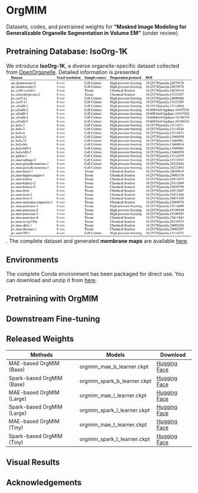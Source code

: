 # OrgMIM

Datasets, codes, and pretrained weights for **“Masked Image Modeling for Generalizable Organelle Segmentation in Volume EM”** (under review).

## Pretraining Database: IsoOrg-1K

We introduce **IsoOrg-1K**, a diverse organelle-specific dataset collected from [OpenOrganelle](https://openorganelle.janelia.org/). Detailed information is presented ![below](./Figures/Details.jpg)
. The complete dataset and generated **membrane maps** are available [here](https://huggingface.co/datasets/yanchaoz/IsoOrg-1K).

## Environments

The complete Conda environment has been packaged for direct use. You can download and unzip it from [here](https://huggingface.co/datasets/yanchaoz/IsoOrg-1K).

## Pretraining with OrgMIM


## Downstream Fine-tuning



## Released Weights

| Methods                    | Models                        | Download                                                        |
|-----------------------------|-------------------------------|-----------------------------------------------------------------|
| MAE-based OrgMIM (Base)    | orgmim_mae_b_learner.ckpt     | [Hugging Face](https://huggingface.co/yanchaoz/OrgMIM)         |
| Spark-based OrgMIM (Base)  | orgmim_spark_b_learner.ckpt   | [Hugging Face](https://huggingface.co/yanchaoz/OrgMIM)         |
| MAE-based OrgMIM (Large)   | orgmim_mae_l_learner.ckpt     | [Hugging Face](https://huggingface.co/yanchaoz/OrgMIM)         |
| Spark-based OrgMIM (Large) | orgmim_spark_l_learner.ckpt   | [Hugging Face](https://huggingface.co/yanchaoz/OrgMIM)         |
| MAE-based OrgMIM (Tiny)    | orgmim_mae_t_learner.ckpt     | [Hugging Face](https://huggingface.co/yanchaoz/OrgMIM)         |
| Spark-based OrgMIM (Tiny)  | orgmim_spark_t_learner.ckpt   | [Hugging Face](https://huggingface.co/yanchaoz/OrgMIM)         |

## Visual Results



## Acknowledgements


